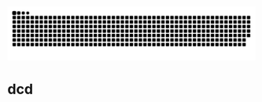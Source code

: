 ![Grid Snake](https://raw.githubusercontent.com/1999AZZAR/1999AZZAR/readme/resources/img/grid-snake.svg)

# dcd
